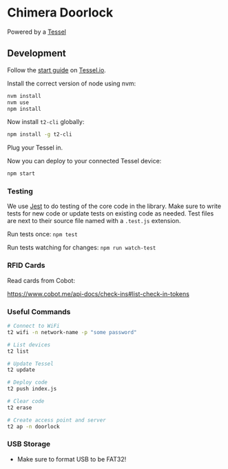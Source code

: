 # Chimera Doorlock

Powered by a [Tessel][tessel]

## Development

Follow the [start guide][start] on [Tessel.io][tessel].

Install the correct version of node using nvm:

```bash
nvm install
nvm use
npm install
```

Now install `t2-cli` globally:

```bash
npm install -g t2-cli
```

Plug your Tessel in.

Now you can deploy to your connected Tessel device:

```bash
npm start
```

### Testing

We use [Jest][jest] to do testing of the core code in the library. Make sure to write tests for new code or update tests on existing code as needed. Test files are next to their source file named with a `.test.js` extension.

Run tests once: `npm test`

Run tests watching for changes: `npm run watch-test`

### RFID Cards

Read cards from Cobot:

<https://www.cobot.me/api-docs/check-ins#list-check-in-tokens>

### Useful Commands

```bash
# Connect to WiFi
t2 wifi -n network-name -p "some password"

# List devices
t2 list

# Update Tessel
t2 update

# Deploy code
t2 push index.js

# Clear code
t2 erase

# Create access point and server
t2 ap -n doorlock
```

### USB Storage

*   Make sure to format USB to be FAT32!

[jest]: https://facebook.github.io/jest
[start]: http://tessel.github.io/t2-start
[tessel]: http://tessel.io

